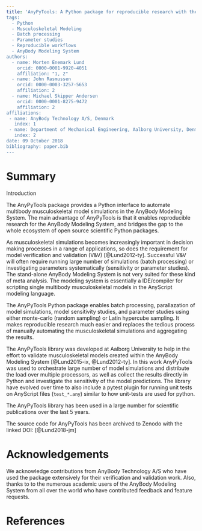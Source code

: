 ```yaml
---
title: 'AnyPyTools: A Python package for reproducible research with the AnyBody Modeling System.
tags:
  - Python
  - Musculoskeletal Modeling
  - Batch processing
  - Parameter studies
  - Reproducible workflows
  - AnyBody Modeling System
authors:
  - name: Morten Enemark Lund
    orcid: 0000-0001-9920-4051
    affiliation: "1, 2"
  - name: John Rasmussen
    orcid: 0000-0003-3257-5653
    affiliation: 2
  - name: Michael Skipper Andersen
    orcid: 0000-0001-8275-9472
    affiliation: 2
affiliations:
 - name: AnyBody Technology A/S, Denmark
   index: 1
 - name: Department of Mechanical Engineering, Aalborg University, Denmark
   index: 2
date: 09 October 2018
bibliography: paper.bib
---
```


# Summary

Introduction

The AnyPyTools package provides a Python interface to automate multibody
musculoskeletal model simulations in the AnyBody Modeling System. The main
advantage of AnyPyTools is that it enables reproducible research for the
AnyBody Modeling System, and bridges the gap to the whole ecosystem of open
source scientific Python packages.

As musculoskeletal simulations becomes increasingly important in decision making
processes in a range of applications, so does the requirement for model
verification and validation (V&V) [@Lund2012-ty]. Successful V&V will often
require running large number of simulations (batch processing) or investigating
parameters systematically (sensitivity or parameter studies). The stand-alone
AnyBody Modeling System is not very suited for these kind of meta analysis. The
modeling system is essentially a IDE/compiler for scripting single multibody
musculoskeletal models in the AnyScript modeling language. 

The AnyPyTools Python package enables batch processing, parallazation of model
simulations, model sensitivity studies, and parameter studies using either
monte-carlo (random sampling) or Latin hypercube sampling. It makes reproducible
research much easier and replaces the tedious process of manually automating the
musculoskeletal simulations and aggregating the results.

The AnyPyTools library was developed at Aalborg University to
help in the effort to validate musculoskeletal models created within the AnyBody
Modeling System [@Lund2015-ix, @Lund2012-ty]. In this work AnyPyTools was
used to orchestrate large number of model simulations and distribute the load over
multiple processors, as well as collect the results directly in Python and
investigate the sensitivity of the model predictions. The library have
evolved over time to also include a pytest plugin for running unit tests on
AnyScript files (`test_*.any`) similar to how unit-tests are used for python.

The AnyPyTools library has been used in a large number for scientific publications
over the last 5 years. 

The source code for AnyPyTools has been archived to Zenodo with the linked DOI: [@Lund2018-jm]


# Acknowledgements

We acknowledge contributions from AnyBody Technology A/S who have used the package extensively
for their verification and validation work. Also, thanks to to the numerous academic users of the
AnyBody Modeling System from all over the world who have contributed feedback and feature requests.  

# References
